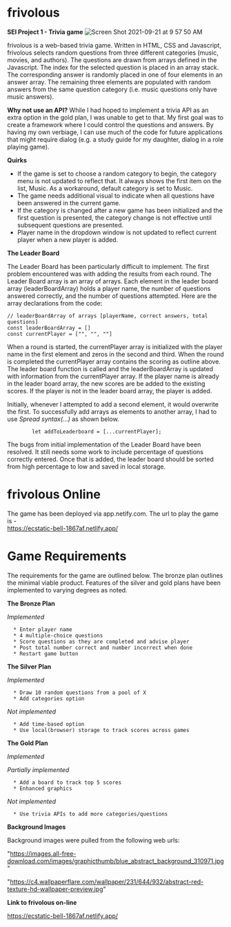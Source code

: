 # frivolous
__SEI Project 1 - Trivia game__
![Screen Shot 2021-09-21 at 9 57 50 AM](https://user-images.githubusercontent.com/8105789/134195932-ca2c7cc2-3180-4fce-b4f0-37bc389d25a1.png)

frivolous is a web-based trivia game.  Written in HTML, CSS and Javascript, frivolous selects random questions from three different categories (music, movies, and authors).  The questions are drawn from arrays defined in the Javascript.  The index for the selected question is placed in an array stack. The corresponding answer is randomly placed in one of four elements in an answer array.  The remaining three elements are populated with random answers from the same question category (i.e. music questions only have music answers).

__Why not use an API?__ While I had hoped to implement a trivia API as an extra option in the gold plan, I was unable to get to that.  My first goal was to create a framework where I could control the questions and answers.  By having my own verbiage, I can use much of the code for future applications that might require dialog (e.g. a study guide for my daughter, dialog in a role playing game).

__Quirks__
* If the game is set to choose a random category to begin, the category menu is not updated to reflect that.  It always shows the first item on the list, Music. As a workaround, default category is set to Music.
* The game needs additional visual to indicate when all questions have been answered in the current game.
* If the category is changed after a new game has been initialized and the first question is presented, the category change is not effective until subsequent questions are presented.
* Player name in the dropdown window is not updated to reflect current player when a new player is added.


__The Leader Board__

The Leader Board has been particularly difficult to implement.  The first problem encountered was with adding the results from each round.  The Leader Board array is an array of arrays.  Each element in the leader board array (leaderBoardArray) holds a player name, the number of questions answered correctly, and the number of questions attempted.  Here are the array declarations from the code:

```
// leaderBoardArray of arrays [playerName, correct answers, total questions]
const leaderBoardArray = []
const currentPlayer = ["", "", ""]
```

When a round is started, the currentPlayer array is initialized with the player name in the first element and zeros in the second and third.  When the round is completed the currentPlayer array contains the scoring as outline above.  The leader board function is called and the leaderBoardArray is updated with information from the currentPlayer array. If the player name is already in the leader board array, the new scores are be added to the existing scores. If the player is not in the leader board array, the player is added. 


Initially, whenever I attempted to add a second element, it would overwrite the first.  To successfully add arrays as elements to another array, I had to use _Spread syntax(...)_ as shown below.

```
        let addToLeaderboard = [...currentPlayer];
```
The bugs from initial implementation of the Leader Board have been resolved.  It still needs some work to include percentage of questions correctly entered.  Once that is added, the leader board should be sorted from high percentage to low and saved in local storage.


# frivolous Online

The game has been deployed via app.netify.com.  The url to play the game is -  
https://ecstatic-bell-1867af.netlify.app/


# Game Requirements

The requirements for the game are outlined below.  The bronze plan outlines the minimal viable product.  Features of the silver and gold plans have been implemented to varying degrees as noted.


__The Bronze Plan__

  _Implemented_
  
      * Enter player name
      * 4 multiple-choice questions
      * Score questions as they are completed and advise player
      * Post total number correct and number incorrect when done
      * Restart game button


__The Silver Plan__

  _Implemented_
  
      * Draw 10 random questions from a pool of X
      * Add categories option

  _Not implemented_ 
  
      * Add time-based option
      * Use local(browser) storage to track scores across games


__The Gold Plan__

 _Implemented_
  
 _Partially implemented_
  
      * Add a board to track top 5 scores
      * Enhanced graphics
      
  _Not implemented_
  
      * Use trivia APIs to add more categories/questions


__Background Images__

Background images were pulled from the following web urls:

"https://images.all-free-download.com/images/graphicthumb/blue_abstract_background_310971.jpg"

"https://c4.wallpaperflare.com/wallpaper/231/644/932/abstract-red-texture-hd-wallpaper-preview.jpg"




__Link to frivolous on-line__

https://ecstatic-bell-1867af.netlify.app/


